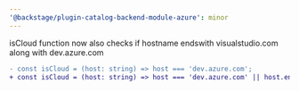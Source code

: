 ```yaml
---
'@backstage/plugin-catalog-backend-module-azure': minor
---
```


isCloud function now also checks if hostname endswith visualstudio.com along with dev.azure.com

```diff
- const isCloud = (host: string) => host === 'dev.azure.com';
+ const isCloud = (host: string) => host === 'dev.azure.com' || host.endsWith('visualstudio.com');
```

